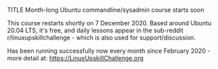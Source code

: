 TITLE Month-long Ubuntu commandline/sysadmin course starts soon

This course restarts shortly on 7 December 2020. Based around Ubuntu 20.04 LTS, it's free, and daily lessons appear in the sub-reddit r/linuxupskillchallenge - which is also used for support/discussion.

Has been running successfully now every month since February 2020 - more detail at: https://LinuxUpskillChallenge.org
